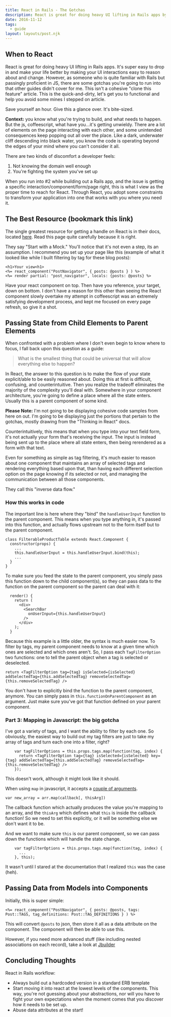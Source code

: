 ```yaml
---
title: React in Rails - The Gotchas
description: React is great for doing heavy UI lifting in Rails apps by making your UI interactions easy to reason about and change. However, as someone who is quite familiar with Rails but passingly proficient in JS, there are some gotchas you're going to run into that other guides didn't cover for me. This isn't a cohesive "clone this feature" article. This is the quick-and-dirty, let's get you to functional and help you avoid some mines I stepped on article.
date: 2016-11-12
tags:
  - guide
layout: layouts/post.njk
---
```


## When to React

React is great for doing heavy UI lifting in Rails apps. It's super easy to drop in and make your life better by making your UI interactions easy to reason about and change. However, as someone who is quite familiar with Rails but passingly proficient in JS, there are some gotchas you're going to run into that other guides didn't cover for me. This isn't a cohesive "clone this feature" article. This is the quick-and-dirty, let's get you to functional and help you avoid some mines I stepped on article.

Save yourself an hour. Give this a glance over. It's bite-sized.

**Context:** you know what you're trying to build, and what needs to happen. But the js, coffeescript, what have you...it's getting unwieldy. There are a lot of elements on the page interacting with each other, and some unintended consequences keep popping out all over the place. Like a dark, underwater cliff descending into black water, you know the code is operating beyond the edges of your mind where you can't consider it all.

There are two kinds of discomfort a developer feels:

1. Not knowing the domain well enough
2. You're fighting the system you've set up

When you run into #2 while building out a Rails app, and the issue is getting a specific interaction/component/form/page right, this is what I view as the proper time to reach for React. Through React, you adopt some constraints to transform your application into one that works with you where you need it.

## The Best Resource (bookmark this link)

The single greatest resource for getting a handle on React is in their docs, located [here](https://facebook.github.io/react/docs/thinking-in-react.html). Read this page quite carefully because it is right.

They say "Start with a Mock." You'll notice that it's not even a step, its an assumption. I recommend you set up your page like this (example of what it looked like while I built filtering by tag for these blog posts):

```
<h1>Your view<h1>
<%= react_component("PostNavigator", { posts: @posts } ) %>
<%= render partial: "post_navigator", locals: {posts: @posts} %>
```

Have your react component on top. Then have you reference, your target, down on bottom. I don't have a reason for this other than seeing the React component slowly overtake my attempt in coffeescript was an extremely satisfying development process, and kept me focused on every page refresh, so give it a shot.

## Passing State from Child Elements to Parent Elements

When confronted with a problem where I don't even begin to know where to focus, I fall back upon this question as a guide:

> What is the smallest thing that could be universal that will allow everything else to happen?

In React, the answer to this question is to make the flow of your state explicit/able to be easily reasoned about. Doing this at first is difficult, confusing, and counterintuitive. Then you realize the tradeoff eliminates the majority of the complexity you'll deal with. Somewhere in your component architecture, you're going to define a place where all the state enters. Usually this is a parent component of some kind.

**Please Note:** I'm not going to be displaying cohesive code samples from here on out. I'm going to be displaying just the portions that pertain to the gotchas, mostly drawing from the "Thinking in React" docs.

Counterintuitively, this means that when you type into your text field form, it's not actually your form that's receiving the input. The input is instead being sent up to the place where all state enters, then being rerendered as a form with that text.

Even for something as simple as tag filtering, it's much easier to reason about one component that maintains an array of selected tags and rendering everything based upon that, than having each different selection option on the page knowing if its selected or not, and managing the communication between all those components.

They call this "inverse data flow."

### How this works in code

The important line is here where they "bind" the `handleUserInput` function to the parent component. This means when you type anything in, it's passed into this function, and actually flows upstream not to the form itself but to the parent component.

```
class FilterableProductTable extends React.Component {
  constructor(props) {
    ...
    this.handleUserInput = this.handleUserInput.bind(this);
    ...
  }
}
```

To make sure you feed the state to the parent component, you simply pass this function down to the child component(s), so they can pass data to the function on the parent component so the parent can deal with it:

```
  render() {
    return (
      <div>
        <SearchBar
          onUserInput={this.handleUserInput}
        />
      </div>
    );
  }
```

Because this example is a little older, the syntax is much easier now. To filter by tags, my parent component needs to know at a given time which ones are selected and which ones aren't. So, I pass each `TagFilterOption` two functions: one to tell the parent object when a tag is selected or deselected.

```
return <TagFilterOption tag={tag} isSelected={isSelected} addSelectedTag={this.addSelectedTag} removeSelectedTag={this.removeSelectedTag} />
```

You don't have to explicitly bind the function to the parent component, anymore. You can simply pass in `this.functionOnParentComponent` as an argument. Just make sure you've got that function defined on your parent component.

### Part 3: Mapping in Javascript: the big gotcha

I've got a variety of tags, and I want the ability to filter by each one. So obviously, the easiest way to build out my tag filters are just to take my array of tags and turn each one into a filter, right?

```
    var tagFilterOptions = this.props.tags.map(function(tag, index) {
      return <TagFilterOption tag={tag} isSelected={isSelected} key={tag} addSelectedTag={this.addSelectedTag} removeSelectedTag={this.removeSelectedTag} />
    });
```

This doesn't work, although it might look like it should.

When using `map` in javascript, it accepts a [couple of arguments](https://developer.mozilla.org/en-US/docs/Web/JavaScript/Reference/Global_Objects/Array/map).

```
var new_array = arr.map(callback[, thisArg])
```

The callback function which actually produces the value you're mapping to an array, and the `thisArg` which defines what `this` is inside the callback function! So we need to set this explicitly, or it will be something else we don't want it to be.

And we want to make sure `this` is our parent component, so we can pass down the functions which will handle the state change.

```
    var tagFilterOptions = this.props.tags.map(function(tag, index) {
      ...
    }, this);
```

It wasn't until I stared at the documentation that I realized `this` was the case (heh).

## Passing Data from Models into Components

Initially, this is super simple:

```
<%= react_component("PostNavigator", { posts: @posts, tags: Post::TAGS, tag_definitions: Post::TAG_DEFINITIONS } ) %>
```

This will convert `@posts` to json, then store it all as a data attribute on the component. The component will then be able to use this.

However, if you need more advanced stuff (like including nested associations on each record), take a look at [Jbuilder](https://github.com/rails/jbuilder)

## Concluding Thoughts

React in Rails workflow:

- Always build out a hardcoded version in a standard ERB template
- Start moving it into react at the lowest levels of the components. This way, you're not guessing about your abstractions, nor will you have to fight your own expectations when the moment comes that you discover how it needs to be set up.
- Abuse data attributes at the start!
